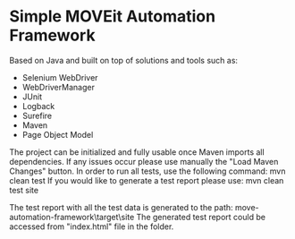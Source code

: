 # Simple MOVEit Automation Framework

Based on Java and built on top of solutions and tools such as:
- Selenium WebDriver
- WebDriverManager 
- JUnit
- Logback
- Surefire
- Maven
- Page Object Model

The project can be initialized and fully usable once Maven imports all dependencies. If any issues occur please use manually the "Load Maven Changes" button.
In order to run all tests, use the following command: mvn clean test
If you would like to generate a test report please use: mvn clean test site

The test report with all the test data is generated to the path: move-automation-framework\target\site
The generated test report could be accessed from "index.html" file in the folder.
